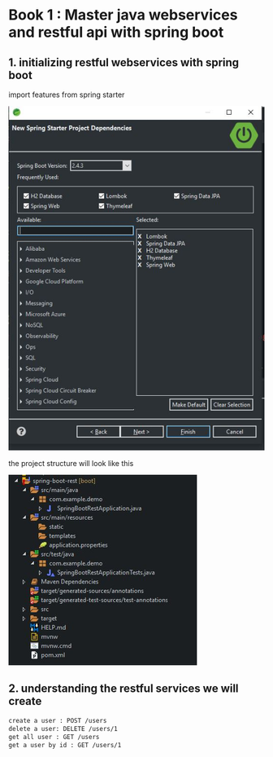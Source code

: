 # Book 1 : Master java webservices and restful api with spring boot
## 1. initializing restful webservices with spring boot
import features from spring starter

![features to import](images/img1.JPG)

the project structure will look like this<br>

![project structure](images/img2.JPG)

## 2. understanding the restful services we will create

```
create a user : POST /users
delete a user: DELETE /users/1
get all user : GET /users
get a user by id : GET /users/1

```





